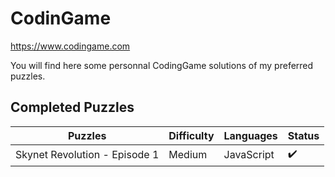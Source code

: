 # CodinGame

https://www.codingame.com

You will find here some personnal CodingGame solutions of my preferred puzzles.

## Completed Puzzles

| Puzzles                       | Difficulty |  Languages | Status             |
|-------------------------------|------------|------------|--------------------|
| Skynet Revolution - Episode 1 | Medium     | JavaScript | :heavy_check_mark: |  